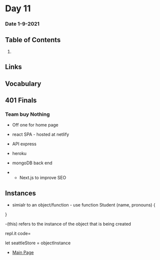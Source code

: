 # Day 11
### Date 1-9-2021
  
## Table of Contents
1. []()

## Links

## Vocabulary


## 401 Finals
### Team buy Nothing
- Off one for home page
- react SPA - hosted at netlify
- API express
- heroku
- mongoDB back end

- - Next.js to improve SEO


## Instances
- simialr to an object/function - use function Student (name, pronouns) {
  <!-- // recogize there is a capital at the front of the instance name -->
}

-(this) refers to the instance of the object that is being created

repl.it code=
<!-- 'use strict';


let firstStudent = {
  name: 'Morgan',
  pronouns: 'he/him',
  isStudent: true,
  courseNumber: 201,
}

let AnotherStudent = {
  name: 'Aloyoiusous',
  pronouns: 'them/they',
  isStudent: true,
  courseNumber: 201,
}

let yetAnotherStudent = {
  name: 'Qadreee',
  pronouns: 'he/him',
  isStudent: true,
  courseNumber: 201,
}

function Student (name, pronouns, courseNumber = 201) {
  this.name = name;
  this.pronouns = pronouns;
  this.isStudent = true;
  this.courseNumber = courseNumber;
  this.offerIntroduction = function () {
   console.log(`Hello, my name is ${this.name}`);
  }
}

let oneMoreStudent = new Student('Jeff', 'He/Him', 301);
let yetMoreStudent = new Student('Kassie', 'She/Her');
console.log(oneMoreStudent);
console.log(yetMoreStudent);

oneMoreStudent.starRating = '5 star';
console.log(oneMoreStudent);
console.log(yetMoreStudent);

oneMoreStudent.offerIntroduction(); -->

let seattleStore = objectInstance
- [Main Page](https://jinman36.github.io/reading-notes/)